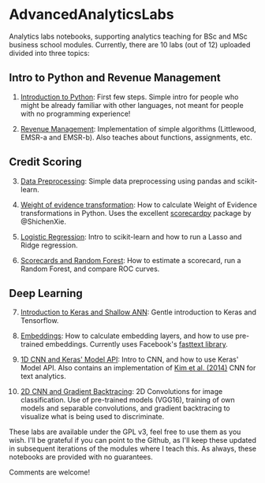# AdvancedAnalyticsLabs
Analytics labs notebooks, supporting analytics teaching for BSc and MSc business school modules. Currently, there are 10 labs (out of 12) uploaded divided into three topics:

## Intro to Python and Revenue Management

1. [Introduction to Python](Lab_1_Introduction_to_Python.ipynb): First few steps. Simple intro for people who might be already familiar with other languages, not meant for people with no programming experience!

2. [Revenue Management](Lab_2_Revenue_Management.ipynb): Implementation of simple algorithms (Littlewood, EMSR-a and EMSR-b). Also teaches about functions, assignments, etc.

## Credit Scoring

3. [Data Preprocessing](Lab_3_Preprocessing.ipynb): Simple data preprocessing using pandas and scikit-learn.

4. [Weight of evidence transformation](Lab_4_WoE.ipynb): How to calculate Weight of Evidence transformations in Python. Uses the excellent [scorecardpy](https://github.com/ShichenXie/scorecardpy) package by @ShichenXie.

5. [Logistic Regression](Lab_5_Logistic_Regression.ipynb): Intro to scikit-learn and how to run a Lasso and Ridge regression.

6. [Scorecards and Random Forest](Lab_6_Scorecards_and_Ensembles.ipynb): How to estimate a scorecard, run a Random Forest, and compare ROC curves.

## Deep Learning

7. [Introduction to Keras and Shallow ANN](Lab_7_Keras_and_Shallow_Neural_Networks.ipynb): Gentle introduction to Keras and Tensorflow.

8. [Embeddings](Lab_8_Embeddings.ipynb): How to calculate embedding layers, and how to use pre-trained embeddings. Currently uses Facebook's [fasttext library](https://fasttext.cc/).

9. [1D CNN and Keras' Model API](Lab_9_ConvNets_for_Text_Analytics.ipynb): Intro to CNN, and how to use Keras' Model API. Also contains an implementation of [Kim et al. (2014)](https://arxiv.org/abs/1408.5882) CNN for text analytics.

10. [2D CNN and Gradient Backtracing](Lab_10_2D_Convolutions.ipynb): 2D Convolutions for image classification. Use of pre-trained models (VGG16), training of own models and separable convolutions, and gradient backtracing to visualize what is being used to discriminate.

These labs are available under the GPL v3, feel free to use them as you wish. I'll be grateful if you can point to the Github, as I'll keep these updated in subsequent iterations of the modules where I teach this. As always, these notebooks are provided with no guarantees.

Comments are welcome!
